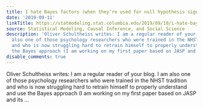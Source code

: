 ```yaml
---
title: I hate Bayes factors (when they’re used for null hypothesis significance testing)
date: '2019-09-11'
linkTitle: https://statmodeling.stat.columbia.edu/2019/09/10/i-hate-bayes-factors-when-theyre-used-for-null-hypothesis-significance-testing/
source: Statistical Modeling, Causal Inference, and Social Science
description: 'Oliver Schultheiss writes: I am a regular reader of your blog. I am
  also one of those psychology researchers who were trained in the NHST tradition
  and who is now struggling hard to retrain himself to properly understand and use
  the Bayes approach (I am working on my first paper based on JASP and its ...'
disable_comments: true
---
```

Oliver Schultheiss writes: I am a regular reader of your blog. I am also one of those psychology researchers who were trained in the NHST tradition and who is now struggling hard to retrain himself to properly understand and use the Bayes approach (I am working on my first paper based on JASP and its ...
